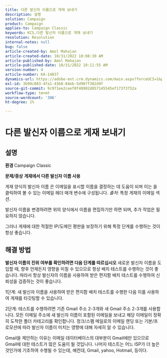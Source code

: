 ```yaml
---
title: 다른 발신자 이름으로 게재 보내기
description: 설명
solution: Campaign
product: Campaign
applies-to: Campaign Classic
keywords: KCS,다른 발신자 이름으로 게재 보내기
resolution: Resolution
internal-notes: null
bug: false
article-created-by: Amol Mahajan
article-created-date: 10/31/2022 10:08:30 AM
article-published-by: Amol Mahajan
article-published-date: 10/31/2022 10:11:55 AM
version-number: 4
article-number: KA-14837
dynamics-url: https://adobe-ent.crm.dynamics.com/main.aspx?forceUCI=1&pagetype=entityrecord&etn=knowledgearticle&id=fddd9bf4-0359-ed11-9561-6045bd006079
exl-id: 3b99c803-4fa1-43b8-84eb-5d907f382d9f
source-git-commit: 9c971ee2ceef8f48902d857145545ef173f3752a
workflow-type: tm+mt
source-wordcount: '306'
ht-degree: 1%

---
```


# 다른 발신자 이름으로 게재 보내기

## 설명

<b>환경</b><b> </b>
Campaign Classic


<b>문제/증상</b>
<b>게재에서 다른 발신자 이름 사용</b>

게재 양식의 발신자 이름 은 이메일을 표시할 이름을 결정하는 데 도움이 되며 이는 을 클릭하여 볼 수 있는 이메일 헤더 매개 변수에 구성됩니다. *출처:* 특정 게재의 이메일 섹션.

발신자 이름을 변경하려면 위의 양식에서 이름을 편집하기만 하면 되며, 추가 작업은 필요하지 않습니다.

그러나 게재에 대한 적절한 IP/도메인 평판을 보장하기 위해 특정 단계를 수행하는 것이 항상 좋습니다.






## 해결 방법

<b>발신자 이름의 진위 여부를 확인하려면 다음 단계를 따르십시오</b>
새로운 발신자 이름을 도입할 때, 향후 언제든지 영향을 미칠 수 있으므로 항상 배치 테스트를 수행하는 것이 좋습니다. 따라서 항상 발신자의 이름을 사용하여 받은 편지함 배치 테스트를 수행하여 신뢰성을 검증하는 것이 좋습니다.

1단계: 새 발신자 이름을 사용하여 받은 편지함 배치 테스트를 수행한 다음 이를 사용하여 게재를 타깃팅할 수 있습니다.

2단계: 테스트를 수행하려면 기존 Gmail 주소 2-3개와 새 Gmail 주소 2-3개를 사용합니다. 모든 이메일 주소에 새 발신자 이름이 포함된 이메일을 보내고 해당 이메일이 정확히 도착한 폴더 카테고리를 확인합니다. 정크/스팸 메일로의 이메일 랜딩 또는 기본/프로모션에 따라 발신자 이름이 미치는 영향에 대해 자세히 알 수 있습니다.

Gmail을 제안하는 이유는 이메일 데이터베이스의 대부분이 Gmail에만 있으므로 Gmail에 대한 테스트가 많은 도움이 될 것입니다. 나머지 테스트는 어느 ISP가 더 높은 것인가에 기초하여 수행될 수 있는데, 예컨대, Gmail, yahoo, Hotmail, 등이다.
